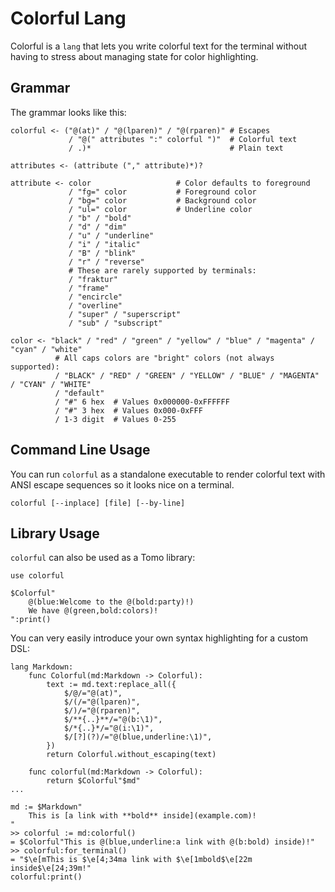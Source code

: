 # Colorful Lang

Colorful is a `lang` that lets you write colorful text for the terminal without
having to stress about managing state for color highlighting.

## Grammar

The grammar looks like this:

```
colorful <- ("@(at)" / "@(lparen)" / "@(rparen)" # Escapes
             / "@(" attributes ":" colorful ")"  # Colorful text
             / .)*                               # Plain text

attributes <- (attribute ("," attribute)*)?

attribute <- color                   # Color defaults to foreground
             / "fg=" color           # Foreground color
             / "bg=" color           # Background color
             / "ul=" color           # Underline color
             / "b" / "bold"
             / "d" / "dim"
             / "u" / "underline"
             / "i" / "italic"
             / "B" / "blink"
             / "r" / "reverse"
             # These are rarely supported by terminals:
             / "fraktur"
             / "frame"
             / "encircle"
             / "overline"
             / "super" / "superscript"
             / "sub" / "subscript"

color <- "black" / "red" / "green" / "yellow" / "blue" / "magenta" / "cyan" / "white"
          # All caps colors are "bright" colors (not always supported):
          / "BLACK" / "RED" / "GREEN" / "YELLOW" / "BLUE" / "MAGENTA" / "CYAN" / "WHITE"
          / "default"
          / "#" 6 hex  # Values 0x000000-0xFFFFFF
          / "#" 3 hex  # Values 0x000-0xFFF
          / 1-3 digit  # Values 0-255
```

## Command Line Usage

You can run `colorful` as a standalone executable to render colorful text with
ANSI escape sequences so it looks nice on a terminal.

```
colorful [--inplace] [file] [--by-line]
```

## Library Usage

`colorful` can also be used as a Tomo library:

```tomo
use colorful

$Colorful"
    @(blue:Welcome to the @(bold:party)!)
    We have @(green,bold:colors)!
":print()
```

You can very easily introduce your own syntax highlighting for a custom DSL:

```tomo
lang Markdown:
    func Colorful(md:Markdown -> Colorful):
        text := md.text:replace_all({
            $/@/="@(at)",
            $/(/="@(lparen)",
            $/)/="@(rparen)",
            $/**{..}**/="@(b:\1)",
            $/*{..}*/="@(i:\1)",
            $/[?](?)/="@(blue,underline:\1)",
        })
        return Colorful.without_escaping(text)

    func colorful(md:Markdown -> Colorful):
        return $Colorful"$md"
...

md := $Markdown"
    This is [a link with **bold** inside](example.com)!
"
>> colorful := md:colorful()
= $Colorful"This is @(blue,underline:a link with @(b:bold) inside)!"
>> colorful:for_terminal()
= "$\e[mThis is $\e[4;34ma link with $\e[1mbold$\e[22m inside$\e[24;39m!"
colorful:print()
```
